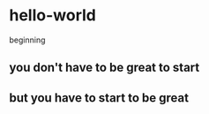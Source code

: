 # hello-world
beginning


you don't have to be great to start
-------------------------------------
but you have to start to be great
-------------------------------------
